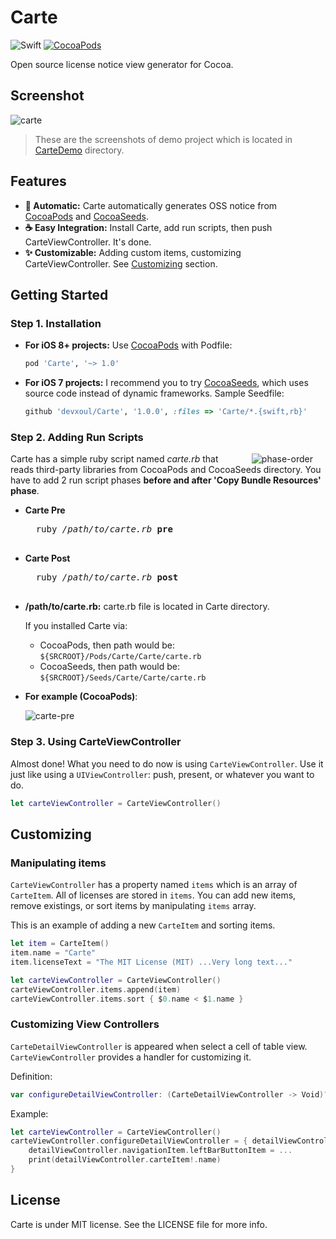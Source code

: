 Carte
=====

![Swift](https://img.shields.io/badge/Swift-3.0-orange.svg)
[![CocoaPods](http://img.shields.io/cocoapods/v/Carte.svg?style=flat)](https://cocoapods.org/pods/Carte)

Open source license notice view generator for Cocoa.


Screenshot
----------

![carte](https://cloud.githubusercontent.com/assets/931655/9243550/d781a822-41cc-11e5-91bb-8b5123b2c91e.png)


> These are the screenshots of demo project which is located in [CarteDemo](https://github.com/devxoul/Carte/tree/master/CarteDemo) directory.


Features
--------

- **:red_car: Automatic:** Carte automatically generates OSS notice from [CocoaPods](https://cocoapods.org) and [CocoaSeeds](https://github.com/devxoul/CoocaSeeds).
- **:coffee: Easy Integration:** Install Carte, add run scripts, then push CarteViewController. It's done.
- **:sparkles: Customizable:** Adding custom items, customizing CarteViewController. See [Customizing](#customizing) section.


Getting Started
---------------

### Step 1. Installation

- **For iOS 8+ projects:** Use [CocoaPods](https://cocoapods.org) with Podfile:

    ```ruby
    pod 'Carte', '~> 1.0'
    ```


- **For iOS 7 projects:** I recommend you to try [CocoaSeeds](https://github.com/devxoul/CocoaSeeds), which uses source code instead of dynamic frameworks. Sample Seedfile:

    ```ruby
    github 'devxoul/Carte', '1.0.0', :files => 'Carte/*.{swift,rb}'
    ```


### Step 2. Adding Run Scripts

<img src="https://cloud.githubusercontent.com/assets/931655/9232206/6cd6cec2-4167-11e5-8bcd-9d911cf59a50.png" alt="phase-order" align="right" hspace="20">

Carte has a simple ruby script named *carte.rb* that reads third-party libraries from CocoaPods and CocoaSeeds directory. You have to add 2 run script phases **before and after 'Copy Bundle Resources' phase**.

- **Carte Pre**

    <pre>
    ruby <i>/path/to/carte.rb</i> <b>pre</b>
    </pre>

- **Carte Post**

    <pre>
    ruby <i>/path/to/carte.rb</i> <b>post</b>
    </pre>

- **/path/to/carte.rb:** carte.rb file is located in Carte directory.

    If you installed Carte via:

    - CocoaPods, then path would be: `${SRCROOT}/Pods/Carte/Carte/carte.rb`
    - CocoaSeeds, then path would be: `${SRCROOT}/Seeds/Carte/Carte/carte.rb`

- **For example (CocoaPods)**:

    ![carte-pre](https://cloud.githubusercontent.com/assets/931655/9234048/71a32392-4171-11e5-8aea-dfdf434b24f0.png)


### Step 3. Using CarteViewController

Almost done! What you need to do now is using `CarteViewController`. Use it just like using a `UIViewController`: push, present, or whatever you want to do.

```swift
let carteViewController = CarteViewController()
```


Customizing
-----------

### Manipulating items

`CarteViewController` has a property named `items` which is an array of `CarteItem`. All of licenses are stored in `items`. You can add new items, remove existings, or sort items by manipulating `items` array.

This is an example of adding a new `CarteItem` and sorting items.

```swift
let item = CarteItem()
item.name = "Carte"
item.licenseText = "The MIT License (MIT) ...Very long text..."

let carteViewController = CarteViewController()
carteViewController.items.append(item)
carteViewController.items.sort { $0.name < $1.name }
```

### Customizing View Controllers

`CarteDetailViewController` is appeared when select a cell of table view. `CarteViewController` provides a handler for customizing it.

Definition: 

```swift
var configureDetailViewController: (CarteDetailViewController -> Void)?
```

Example:

```swift
let carteViewController = CarteViewController()
carteViewController.configureDetailViewController = { detailViewController in
    detailViewController.navigationItem.leftBarButtonItem = ...
    print(detailViewController.carteItem!.name)
}
```


License
-------

Carte is under MIT license. See the LICENSE file for more info.
